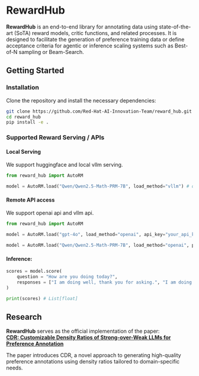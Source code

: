 # RewardHub

**RewardHub** is an end-to-end library for annotating data using state-of-the-art (SoTA) reward models, critic functions, and related processes. It is designed to facilitate the generation of preference training data or define acceptance criteria for agentic or inference scaling systems such as Best-of-N sampling or Beam-Search.


## Getting Started

### Installation
Clone the repository and install the necessary dependencies:

```bash
git clone https://github.com/Red-Hat-AI-Innovation-Team/reward_hub.git
cd reward_hub
pip install -e .
```


### **Supported Reward Serving / APIs**

#### Local Serving
We support huggingface and local vllm serving. 

```python
from reward_hub import AutoRM

model = AutoRM.load("Qwen/Qwen2.5-Math-PRM-7B", load_method="vllm") # default to using hf loading

```

#### Remote API access
We support openai api and vllm api. 
```python
from reward_hub import AutoRM

model = AutoRM.load("gpt-4o", load_method="openai", api_key="your_api_key")

model = AutoRM.load("Qwen/Qwen2.5-Math-PRM-7B", load_method="openai", port=8020)
```

#### Inference:
```python
scores = model.score(
    question = "How are you doing today?",
    responses = ["I am doing well, thank you for asking.", "I am doing great, thanks for asking!"],
)

print(scores) # List[float]
```


## Research

**RewardHub** serves as the official implementation of the paper:  
[**CDR: Customizable Density Ratios of Strong-over-Weak LLMs for Preference Annotation**](https://arxiv.org/pdf/2411.02481)  

The paper introduces CDR, a novel approach to generating high-quality preference annotations using density ratios tailored to domain-specific needs.
